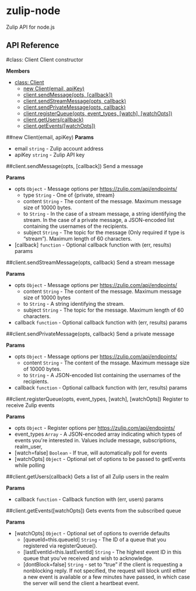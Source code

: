 zulip-node
=====

Zulip API for node.js


## API Reference
<a name="Client"></a>
#class: Client
Client constructor

**Members**

* [class: Client](#Client)
  * [new Client(email, apiKey)](#new_Client)
  * [client.sendMessage(opts, [callback])](#Client#sendMessage)
  * [client.sendStreamMessage(opts, callback)](#Client#sendStreamMessage)
  * [client.sendPrivateMessage(opts, callback)](#Client#sendPrivateMessage)
  * [client.registerQueue(opts, event_types, [watch], [watchOpts])](#Client#registerQueue)
  * [client.getUsers(callback)](#Client#getUsers)
  * [client.getEvents([watchOpts])](#Client#getEvents)

<a name="new_Client"></a>
##new Client(email, apiKey)
**Params**

- email `string` - Zulip account address  
- apiKey `string` - Zulip API key  

<a name="Client#sendMessage"></a>
##client.sendMessage(opts, [callback])
Send a message

**Params**

- opts `Object` - Message options per https://zulip.com/api/endpoints/  
  - type `String` - One of {private, stream}  
  - content `String` - The content of the message. Maximum message size of 10000 bytes.  
  - to `String` - In the case of a stream message, a string identifying the stream. In the case of a private message, a JSON-encoded list containing the usernames of the recipients.  
  - subject `String` - The topic for the message (Only required if type is “stream”). Maximum length of 60 characters.  
- \[callback\] `function` - Optional callback function with (err, results) params  

<a name="Client#sendStreamMessage"></a>
##client.sendStreamMessage(opts, callback)
Send a stream message

**Params**

- opts `Object` - Message options per https://zulip.com/api/endpoints/  
  - content `String` - The content of the message. Maximum message size of 10000 bytes  
  - to `String` - A string identifying the stream.  
  - subject `String` - The topic for the message. Maximum length of 60 characters.  
- callback `function` - Optional callback function with (err, results) params  

<a name="Client#sendPrivateMessage"></a>
##client.sendPrivateMessage(opts, callback)
Send a private message

**Params**

- opts `Object` - Message options per https://zulip.com/api/endpoints/  
  - content `String` - The content of the mssage. Maximum message size of 10000 bytes.  
  - to `String` - A JSON-encoded list containing the usernames of the recipients.  
- callback `function` - Optional callback function with (err, results) params  

<a name="Client#registerQueue"></a>
##client.registerQueue(opts, event_types, [watch], [watchOpts])
Register to receive Zulip events

**Params**

- opts `Object` - Register options per https://zulip.com/api/endpoints/  
- event_types `Array` - A JSON-encoded array indicating which types of events you're interested in. Values include message, subscriptions, realm_user,  
- \[watch=false\] `Boolean` - If true, will automatically poll for events  
- \[watchOpts\] `Object` - Optional set of options to be passed to getEvents while polling  

<a name="Client#getUsers"></a>
##client.getUsers(callback)
Gets a list of all Zulip users in the realm

**Params**

- callback `function` - Callback function with (err, users) params  

<a name="Client#getEvents"></a>
##client.getEvents([watchOpts])
Gets events from the subscribed queue

**Params**

- \[watchOpts\] `Object` - Optional set of options to override defaults  
  - \[queueId=this.queueId\] `String` - The ID of a queue that you registered via registerQueue().  
  - \[lastEventId=this.lastEventId\] `String` - The highest event ID in this queue that you've received and wish to acknowledge.  
  - \[dontBlock=false\] `String` - set to “true” if the client is requesting a nonblocking reply. If not specified, the request will block until either a new event is available or a few minutes have passed, in which case the server will send the client a heartbeat event.  


